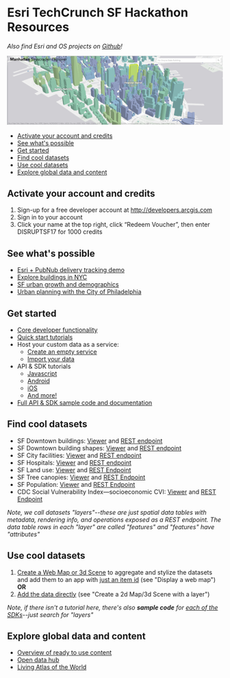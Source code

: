 # Esri TechCrunch SF Hackathon Resources
_Also find Esri and OS projects on [Github](https://esri.github.io/)!_

![Manhattan Preview](/images/manhattan-preview.png?raw=true)

- [Activate your account and credits](#activate-your-account-and-credits)
- [See what's possible](#see-whats-possible)
- [Get started](#get-started)
- [Find cool datasets](#find-cool-datasets)
- [Use cool datasets](#use-cool-datasets)
- [Explore global data and content](#explore-global-data-and-content)

## Activate your account and credits
1.	Sign-up for a free developer account at <http://developers.arcgis.com>
2.	Sign in to your account
3.	Click your name at the top right, click “Redeem Voucher”, then enter DISRUPTSF17 for 1000 credits

## See what's possible
- [Esri + PubNub delivery tracking demo](https://github.com/Esri/pubnub-delivery-tracking-demo)
- [Explore buildings in NYC](https://esri.github.io/Manhattan-skyscraper-explorer/)
- [SF urban growth and demographics](https://coolmaps.esri.com/#5)
- [Urban planning with the City of Philadelphia](https://www.arcgis.com/apps/CEWebViewer/viewer.html?3dWebScene=86f88285788a4c53bd3d5dde6b315dfe)

## Get started
- [Core developer functionality](https://developers.arcgis.com/features/)
- [Quick start tutorials](https://developers.arcgis.com/labs/)
- Host your custom data as a service:
  - [Create an empty service](https://developers.arcgis.com/labs/data/create-a-new-dataset/)
  - [Import your data](https://developers.arcgis.com/labs/data/import-data)
- API & SDK tutorials
  - [Javascript](https://developers.arcgis.com/labs/develop/#javascript)
  - [Android](https://developers.arcgis.com/labs/develop/#android)
  - [iOS](https://developers.arcgis.com/labs/develop/#ios)
  - [And more!](https://developers.arcgis.com/labs/develop/index.html)
- [Full API & SDK sample code and documentation](https://developers.arcgis.com/documentation/#sdks)

## Find cool datasets
- SF Downtown buildings: [Viewer](https://sfgis-portal.sfgov.org/arcgis/home/webscene/viewer.html?layers=1fc011c6e82a46bfad429628d37c5175) and [REST endpoint](https://sfgis-portal.sfgov.org/srv/rest/services/Hosted/Downtown_textured3D_P2010_bldg/SceneServer/layers/0)
- SF Downtown building shapes: [Viewer](https://sfgis-portal.sfgov.org/arcgis/home/webscene/viewer.html?layers=4c79dbab169d46f78cad35503659b899) and [REST endpoint](https://sfgis-portal.sfgov.org/srv/rest/services/Hosted/City_noTex_bldg3d_mpgz/SceneServer/layers/0)
- SF City facilities: [Viewer](http://www.arcgis.com/home/webmap/viewer.html?url=https%3A%2F%2Fsfgis-svc.sfgov.org%2Farcgis%2Frest%2Fservices%2Fsfgis%2Fcity_facilities_on_sfgis_svc%2FFeatureServer%2F0&source=sd) and [REST endpoint](https://sfgis-svc.sfgov.org/arcgis/rest/services/sfgis/city_facilities_on_sfgis_svc/FeatureServer/0)
- SF Hospitals: [Viewer](http://hub.arcgis.com/datasets/a9c42521cf68466eb39d16d582279b66_0) and [REST endpoint](https://services3.arcgis.com/YZdItf6NReIVcw7j/arcgis/rest/services/HospitalMap_WFL1/FeatureServer/0/query?outFields=*&where=1%3D1)
- SF Land use: [Viewer](http://hub.arcgis.com/datasets/Stanford::sf-land-use) and [REST Endpoint](https://services.arcgis.com/7CRlmWNEbeCqEJ6a/arcgis/rest/services/SF_Parcels/FeatureServer/0/query?outFields=*&where=1%3D1)
-	SF Tree canopies: [Viewer](http://hub.arcgis.com/datasets/Stanford::sf-tree-canopy) and [REST Endpoint](https://services.arcgis.com/7CRlmWNEbeCqEJ6a/arcgis/rest/services/SF_Parcels/FeatureServer/1/query?outFields=*&where=1%3D1)
-	SF Population: [Viewer](http://hub.arcgis.com/datasets/Stanford::population) and [REST Endpoint](https://services.arcgis.com/7CRlmWNEbeCqEJ6a/arcgis/rest/services/SF_Population/FeatureServer/0/query?outFields=*&where=1%3D1)
-	CDC Social Vulnerability Index—socioeconomic CVI: [Viewer](http://hub.arcgis.com/datasets/4759ce4869d3412895b6024c02a71d35_0?geometry=-122.446%2C37.782%2C-122.384%2C37.794) and [REST Endpoint](https://services3.arcgis.com/ZvidGQkLaDJxRSJ2/arcgis/rest/services/socioeconomic_2014_tract/FeatureServer/0/query?outFields=*&where=1%3D1)

_Note, we call datasets "layers"--these are just spatial data tables with metadata, rendering info, and operations exposed as a REST endpoint. The data table rows in each "layer" are called "features" and "features" have "attributes"_

## Use cool datasets
1. [Create a Web Map or 3d Scene](https://developers.arcgis.com/labs/design/index.html) to aggregate and stylize the datasets and add them to an app with [just an item id](https://developers.arcgis.com/labs/develop/index.html) (see "Display a web map") __OR__
2. [Add the data directly](https://developers.arcgis.com/labs/develop/index.html) (see "Create a 2d Map/3d Scene with a layer")

_Note, if there isn't a tutorial here, there's also __sample code__ for [each of the SDKs](https://developers.arcgis.com/documentation/)--just search for "layers"_

## Explore global data and content
- [Overview of ready to use content](http://www.arcgis.com/features/maps/index.html)
- [Open data hub](http://hub.arcgis.com/pages/open-data)
- [Living Atlas of the World](https://livingatlas.arcgis.com/en/#s=0)
